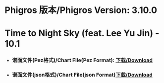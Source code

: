 
# Phigros 版本/Phigros Version:  3.10.0

# __Time to Night Sky (feat. Lee Yu Jin) - 10.1__

- ### __谱面文件(Pez格式)/Chart File(Pez Format):  [下载/Download](https://github.com/Po6647A/PAR/releases/download/3.10.0/0)__

- ### __谱面文件(json格式)/Chart File(json Format)[下载/Download](https://github.com/Po6647A/PAR/releases/download/3.10.0/276.json)__

